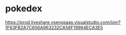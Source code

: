 # pokedex

https://prod.liveshare.vsengsaas.visualstudio.com/join?1F63FB2A7C656A963232CA56F19964ECA3E5
